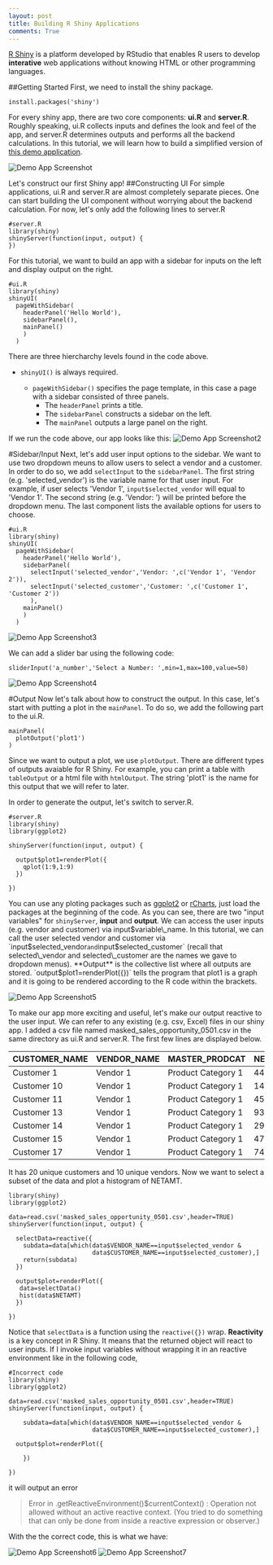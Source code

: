 ```yaml
---
layout: post
title: Building R Shiny Applications
comments: True
---
```


[R Shiny](http://shiny.rstudio.com) is a platform developed by RStudio that enables R users to develop **interative** web applications without knowing HTML or other programming languages. 

##Getting Started
First, we need to install the shiny package.
<pre><code>install.packages('shiny')</code></pre>
For every shiny app, there are two core components: **ui.R** and **server.R**. Roughly speaking, ui.R collects inputs and defines the look and feel of the app, and server.R determines outputs and performs all the backend calculations. In this tutorial, we will learn how to build a simplified version of [this demo application](https://infordsl.shinyapps.io/demo/). 

![Demo App Screenshot](/assets/shiny1.png)

Let's construct our first Shiny app!
##Constructing UI
For simple applications, ui.R and server.R are almost completely separate pieces. One can start building the UI component without worrying about the backend calculation. For now, let's only add the following lines to server.R

```
#server.R
library(shiny)
shinyServer(function(input, output) {
})
```

For this tutorial, we want to build an app with a sidebar for inputs on the left and display output on the right. 

```
#ui.R
library(shiny)
shinyUI(
  pageWithSidebar(
    headerPanel('Hello World'),
    sidebarPanel(),
    mainPanel()
    )
  )
```
There are three hiercharchy levels found in the code above. 

* `shinyUI()` is always required.

	*  `pageWithSidebar()` specifies the page template, in this case a page with a sidebar consisted of three panels.
		*  The `headerPanel` prints a title.
		*  The `sidebarPanel` constructs a sidebar on the left.
		*  The `mainPanel` outputs a large panel on the right.

If we run the code above, our app looks like this:
![Demo App Screenshot2](/assets/shiny2.tiff)

#Sidebar/Input
Next, let's add user input options to the sidebar. We want to use two dropdown meuns to allow users to select a vendor and a customer. In order to do so, we add `selectInput` to the `sidebarPanel`. The first string (e.g. 'selected\_vendor') is the variable name for that user input. For example, if user selects 'Vendor 1', `input$selected_vendor` will equal to 'Vendor 1'. The second string (e.g. 'Vendor: ') will be printed before the dropdown menu. The last component lists the available options for users to choose. 

```
#ui.R
library(shiny)
shinyUI(
  pageWithSidebar(
    headerPanel('Hello World'),
    sidebarPanel(
      selectInput('selected_vendor','Vendor: ',c('Vendor 1', 'Vendor 2')),
      selectInput('selected_customer','Customer: ',c('Customer 1', 'Customer 2'))
      ),
    mainPanel()
    )
  )
```

![Demo App Screenshot3](/assets/shiny3.png)
 
 We can add a slider bar using the following code:
 
 ```
 sliderInput('a_number','Select a Number: ',min=1,max=100,value=50)
 ```
 ![Demo App Screenshot4](/assets/shiny4.tiff)
 
#Output
Now let's talk about how to construct the output. In this case, let's start with putting a plot in the `mainPanel`. To do so, we add the following part to the ui.R. 

```
mainPanel(
  plotOutput('plot1')
)
```

Since we want to output a plot, we use `plotOutput`. There are different types of outputs avaiable for R Shiny. For example, you can print a table with `tableOutput` or a html file with `htmlOutput`. The string 'plot1' is the name for this output that we will refer to later. 

In order to generate the output, let's switch to server.R. 

```
#server.R
library(shiny)
library(ggplot2)

shinyServer(function(input, output) {

  output$plot1=renderPlot({
    qplot(1:9,1:9)
  })
  
})
```

You can use any ploting packages such as [ggplot2](http://ggplot2.org) or [rCharts](http://rcharts.io), just load the packages at the beginning of the code. As you can see, there are two "input variables" for `shinyServer`, **input** and **output**. We can access the user inputs (e.g. vendor and customer) via input$variable\_name. In this tutorial, we can call the user selected vendor and customer via `input$selected_vendor` and `input$selected_customer` (recall that selected\_vendor and selected\_customer are the names we gave to dropdown menus). **Output** is the collective list where all outputs are stored. `output$plot1=renderPlot({})` tells the program that plot1 is a graph and it is going to be rendered according to the R code within the brackets.    
 
![Demo App Screenshot5](/assets/shiny5.tiff) 

To make our app more exciting and useful, let's make our output reactive to the user input. We can refer to any existing (e.g. csv, Excel) files in our shiny app. I added a csv file named masked\_sales\_opportunity\_0501.csv in the same directory as ui.R and server.R. The first few lines are displayed below. 

| CUSTOMER_NAME | VENDOR_NAME | MASTER_PRODCAT     | NETAMT | 
|---------------|-------------|--------------------|--------| 
| Customer 1    | Vendor 1    | Product Category 1 | 4437   | 
| Customer 10   | Vendor 1    | Product Category 1 | 14794  | 
| Customer 11   | Vendor 1    | Product Category 1 | 4575   | 
| Customer 13   | Vendor 1    | Product Category 1 | 93     | 
| Customer 14   | Vendor 1    | Product Category 1 | 2921   | 
| Customer 15   | Vendor 1    | Product Category 1 | 4742   | 
| Customer 17   | Vendor 1    | Product Category 1 | 7406   | 

It has 20 unique customers and 10 unique vendors. Now we want to select a subset of the data and plot a histogram of NETAMT. 

```
library(shiny)
library(ggplot2)

data=read.csv('masked_sales_opportunity_0501.csv',header=TRUE)
shinyServer(function(input, output) {
  
  selectData=reactive({
    subdata=data[which(data$VENDOR_NAME==input$selected_vendor &
                       data$CUSTOMER_NAME==input$selected_customer),]
    return(subdata)
  })    
  
  output$plot=renderPlot({
   data=selectData()
   hist(data$NETAMT)
  })

})
```
Notice that `selectData` is a function using the `reactive({})` wrap. **Reactivity** is a key concept in R Shiny. It means that the returned object will react to user inputs. If I invoke input variables without wrapping it in an reactive environment like in the following code,

```
#Incorrect code
library(shiny)
library(ggplot2)

data=read.csv('masked_sales_opportunity_0501.csv',header=TRUE)
shinyServer(function(input, output) {
    
    subdata=data[which(data$VENDOR_NAME==input$selected_vendor &
                       data$CUSTOMER_NAME==input$selected_customer),]

  output$plot=renderPlot({
  
    })

})
```
it will output an error 
>Error in .getReactiveEnvironment()$currentContext() : 
  Operation not allowed without an active reactive context. (You tried to do something that can only be done from inside a reactive expression or observer.)
 
 With the the correct code, this is what we have:
 
![Demo App Screenshot6](/assets/shiny6.tiff) 
![Demo App Screenshot7](/assets/shiny7.tiff) 
